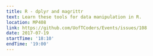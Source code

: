 ```yaml
---
title: R - dplyr and magrittr
text: Learn these tools for data manipulation in R.
location: MP408
link: https://github.com/UofTCoders/Events/issues/108
date: 2017-07-19
startTime: '18:10'
endTime: '19:00'
---
```


